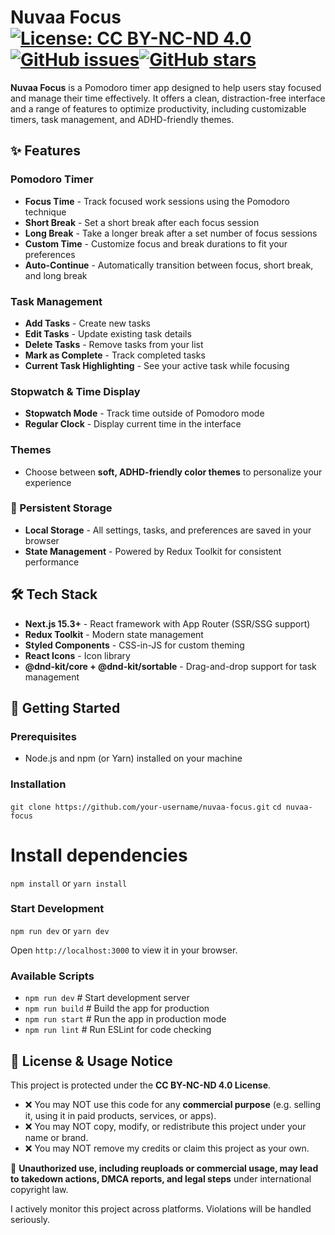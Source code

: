 # Nuvaa Focus [![License: CC BY-NC-ND 4.0](https://img.shields.io/badge/License-CC%20BY--NC--ND%204.0-lightgrey.svg)](https://creativecommons.org/licenses/by-nc-nd/4.0/) [![GitHub issues](https://img.shields.io/github/issues/catherineisonline/pizza-time-with-react)](https://github.com/catherineisonline/travel-with-catherine/issues)[![GitHub stars](https://img.shields.io/github/stars/catherineisonline/pizza-time-with-react)](https://github.com/catherineisonline/travel-with-catherine/stargazers)

**Nuvaa Focus** is a Pomodoro timer app designed to help users stay focused and manage their time effectively. It offers a clean, distraction-free interface and a range of features to optimize productivity, including customizable timers, task management, and ADHD-friendly themes.

## ✨ Features

### Pomodoro Timer

- **Focus Time** - Track focused work sessions using the Pomodoro technique
- **Short Break** - Set a short break after each focus session
- **Long Break** - Take a longer break after a set number of focus sessions
- **Custom Time** - Customize focus and break durations to fit your preferences
- **Auto-Continue** - Automatically transition between focus, short break, and long break

### Task Management

- **Add Tasks** - Create new tasks
- **Edit Tasks** - Update existing task details
- **Delete Tasks** - Remove tasks from your list
- **Mark as Complete** - Track completed tasks
- **Current Task Highlighting** - See your active task while focusing

### Stopwatch & Time Display

- **Stopwatch Mode** - Track time outside of Pomodoro mode
- **Regular Clock** - Display current time in the interface

### Themes

- Choose between **soft, ADHD-friendly color themes** to personalize your experience

### 💾 Persistent Storage

- **Local Storage** - All settings, tasks, and preferences are saved in your browser
- **State Management** - Powered by Redux Toolkit for consistent performance

## 🛠 Tech Stack

- **Next.js 15.3+** - React framework with App Router (SSR/SSG support)
- **Redux Toolkit** - Modern state management
- **Styled Components** - CSS-in-JS for custom theming
- **React Icons** - Icon library
- **@dnd-kit/core + @dnd-kit/sortable** - Drag-and-drop support for task management

## 🚀 Getting Started

### Prerequisites

- Node.js and npm (or Yarn) installed on your machine

### Installation

`git clone https://github.com/your-username/nuvaa-focus.git`
`cd nuvaa-focus`

# Install dependencies

`npm install` or `yarn install`

### Start Development

`npm run dev` or `yarn dev`

Open `http://localhost:3000` to view it in your browser.

### Available Scripts

- `npm run dev` # Start development server
- `npm run build` # Build the app for production
- `npm run start` # Run the app in production mode
- `npm run lint` # Run ESLint for code checking

## 🚫 License & Usage Notice

This project is protected under the **CC BY-NC-ND 4.0 License**.

- ❌ You may NOT use this code for any **commercial purpose** (e.g. selling it, using it in paid products, services, or apps).
- ❌ You may NOT copy, modify, or redistribute this project under your name or brand.
- ❌ You may NOT remove my credits or claim this project as your own.

📣 **Unauthorized use, including reuploads or commercial usage, may lead to takedown actions, DMCA reports, and legal steps** under international copyright law.

I actively monitor this project across platforms. Violations will be handled seriously.
